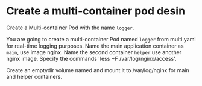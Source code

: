 
# Create a multi-container pod desin

Create a Multi-container Pod with the name `logger`.

You are going to create a multi-container Pod named `logger` from multi.yaml for real-time logging purposes.
Name the main application container as `main`, use image nginx. Name the second container `helper` use another nginx image. Specify the commands 'less +F /var/log/nginx/access'.

Create an emptydir volume named and mount it to /var/log/nginx for main and helper containers.